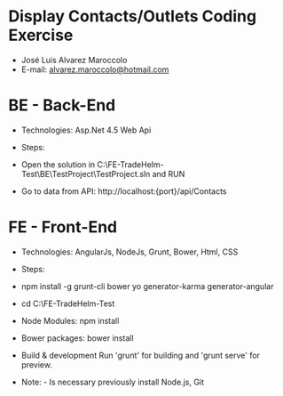 # Display Contacts/Outlets Coding Exercise

* José Luis Alvarez Maroccolo
* E-mail: alvarez.maroccolo@hotmail.com

# BE - Back-End

* Technologies: Asp.Net 4.5 Web Api 

* Steps:

* Open the solution in C:\FE-TradeHelm-Test\BE\TestProject\TestProject.sln and RUN 

* Go to data from API: http://localhost:{port}/api/Contacts

# FE - Front-End

* Technologies: AngularJs, NodeJs, Grunt, Bower, Html, CSS

* Steps:

* npm install -g grunt-cli bower yo generator-karma generator-angular

* cd C:\FE-TradeHelm-Test

* Node Modules:
  npm install

* Bower packages:
  bower install

* Build & development
  Run 'grunt' for building and 'grunt serve' for preview.

* Note:  - Is necessary previously install Node.js, Git